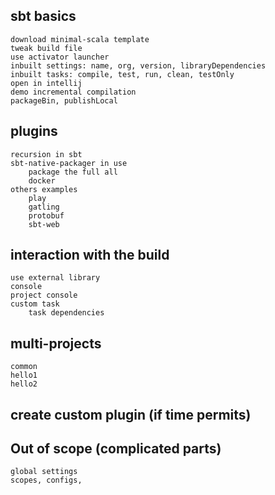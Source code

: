 sbt basics
----------

	download minimal-scala template
	tweak build file
	use activator launcher
	inbuilt settings: name, org, version, libraryDependencies
	inbuilt tasks: compile, test, run, clean, testOnly
	open in intellij
	demo incremental compilation
	packageBin, publishLocal

plugins
-------

	recursion in sbt
	sbt-native-packager in use
		package the full all
		docker
	others examples
		play
		gatling
		protobuf
		sbt-web
	
interaction with the build
--------------------------

	use external library
	console
	project console
	custom task
		task dependencies

multi-projects
--------------

	common
	hello1
	hello2


create custom plugin (if time permits)
----------------------

Out of scope (complicated parts)
----------------

	global settings
	scopes, configs, 
